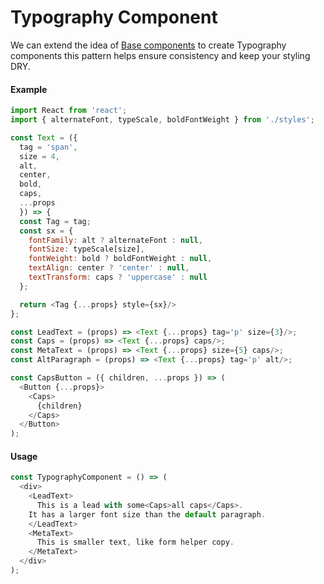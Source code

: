 # Typography Component
We can extend the idea of [Base components](./05.base-component.md) to create Typography components
this pattern helps ensure consistency and keep your styling DRY.

#### Example
```javascript
import React from 'react';
import { alternateFont, typeScale, boldFontWeight } from './styles';

const Text = ({
  tag = 'span',
  size = 4,
  alt,
  center,
  bold,
  caps,
  ...props
  }) => {
  const Tag = tag;
  const sx = {
    fontFamily: alt ? alternateFont : null,
    fontSize: typeScale[size],
    fontWeight: bold ? boldFontWeight : null,
    textAlign: center ? 'center' : null,
    textTransform: caps ? 'uppercase' : null
  };

  return <Tag {...props} style={sx}/>
};

const LeadText = (props) => <Text {...props} tag='p' size={3}/>;
const Caps = (props) => <Text {...props} caps/>;
const MetaText = (props) => <Text {...props} size={5} caps/>;
const AltParagraph = (props) => <Text {...props} tag='p' alt/>;

const CapsButton = ({ children, ...props }) => (
  <Button {...props}>
    <Caps>
      {children}
    </Caps>
  </Button>
);
```
#### Usage
```javascript
const TypographyComponent = () => (
  <div>
    <LeadText>
      This is a lead with some<Caps>all caps</Caps>.
    It has a larger font size than the default paragraph.
    </LeadText>
    <MetaText>
      This is smaller text, like form helper copy.
    </MetaText>
  </div>
);
```
